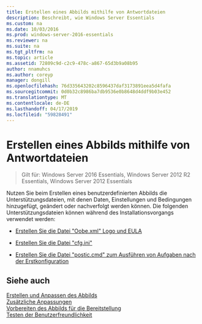 ```yaml
---
title: Erstellen eines Abbilds mithilfe von Antwortdateien
description: Beschreibt, wie Windows Server Essentials
ms.custom: na
ms.date: 10/03/2016
ms.prod: windows-server-2016-essentials
ms.reviewer: na
ms.suite: na
ms.tgt_pltfrm: na
ms.topic: article
ms.assetid: 72809c9d-c2c9-478c-a867-65d3b9a08b95
author: nnamuhcs
ms.author: coreyp
manager: dongill
ms.openlocfilehash: 76d335643202c8596437daf3173891eea5d4fafa
ms.sourcegitcommit: 0d0b32c8986ba7db9536e0b8648d4ddf9b03e452
ms.translationtype: MT
ms.contentlocale: de-DE
ms.lasthandoff: 04/17/2019
ms.locfileid: "59828491"
---
```

# <a name="create-an-image-by-using-answer-files"></a>Erstellen eines Abbilds mithilfe von Antwortdateien

>Gilt für: Windows Server 2016 Essentials, Windows Server 2012 R2 Essentials, Windows Server 2012 Essentials

Nutzen Sie beim Erstellen eines benutzerdefinierten Abbilds die Unterstützungsdateien, mit denen Daten, Einstellungen und Bedingungen hinzugefügt, geändert oder nachverfolgt werden können. Die folgenden Unterstützungsdateien können während des Installationsvorgangs verwendet werden:  
  
-   [Erstellen Sie die Datei "Oobe.xml" Logo und EULA](Create-the-Oobe.xml-File-Including-Logo-and-EULA.md)  
  
-   [Erstellen Sie die Datei "cfg.ini"](Create-the-Cfg.ini-File.md)  
  
-   [Erstellen Sie die Datei "postic.cmd" zum Ausführen von Aufgaben nach der Erstkonfiguration](Create-the-PostIC.cmd-File-for-Running-Post-Initial-Configuration-Tasks.md)  
  
## <a name="see-also"></a>Siehe auch  
 [Erstellen und Anpassen des Abbilds](Creating-and-Customizing-the-Image.md)   
 [Zusätzliche Anpassungen](Additional-Customizations.md)   
 [Vorbereiten des Abbilds für die Bereitstellung](Preparing-the-Image-for-Deployment.md)   
 [Testen der Benutzerfreundlichkeit](Testing-the-Customer-Experience.md)
